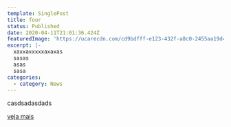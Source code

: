 ```yaml
---
template: SinglePost
title: four
status: Published
date: 2020-04-11T21:01:36.424Z
featuredImage: 'https://ucarecdn.com/cd9bdfff-e123-432f-a8c0-2455aa19d47f/'
excerpt: |-
  xaxxaxxxxxaxaxas
  sasas
  asas
  sasa
categories:
  - category: News
---
```

casdsadasdads

[veja mais](google.com)
